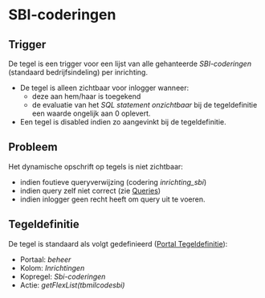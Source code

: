 # SBI-coderingen

## Trigger

De tegel is een trigger voor een lijst van alle gehanteerde *SBI-coderingen* (standaard bedrijfsindeling) per inrichting.

* De tegel is alleen zichtbaar voor inlogger wanneer:
  * deze aan hem/haar is toegekend
  * de evaluatie van het *SQL statement onzichtbaar* bij de tegeldefinitie een waarde ongelijk aan 0 oplevert.
* Een tegel is disabled indien zo aangevinkt bij de tegeldefinitie.

## Probleem

Het dynamische opschrift op tegels is niet zichtbaar:

* indien foutieve queryverwijzing (codering *inrichting_sbi*)
* indien query zelf niet correct (zie [Queries](/docs/instellen_inrichten/queries.md))
* indien inlogger geen recht heeft om query uit te voeren.

## Tegeldefinitie

De tegel is standaard als volgt gedefinieerd ([Portal Tegeldefinitie](/docs/instellen_inrichten/portaldefinitie/portal_tegel.md)):

* Portaal: *beheer*
* Kolom: *Inrichtingen*
* Kopregel: *Sbi-coderingen*
* Actie: *getFlexList(tbmilcodesbi)*
